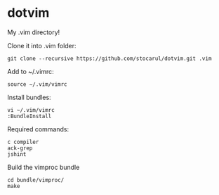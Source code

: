 dotvim
======

My .vim directory!

Clone it into .vim folder:
```vim
git clone --recursive https://github.com/stocarul/dotvim.git .vim
```

Add to ~/.vimrc:
```vim
source ~/.vim/vimrc
```

Install bundles:
```vim
vi ~/.vim/vimrc
:BundleInstall
```

Required commands:
```shel
c compiler
ack-grep
jshint
```

Build the vimproc bundle
```shel
cd bundle/vimproc/
make
```
